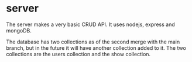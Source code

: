 # server

The server makes a very basic CRUD API. It uses nodejs, express and mongoDB.

The database has two collections as of the second merge with the main branch, but in the 
future it will have another collection added to it. The two collections are the users
collection and the show collection.